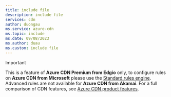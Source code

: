```yaml
---
title: include file
description: include file
services: cdn
author: duongau
ms.service: azure-cdn
ms.topic: include
ms.date: 09/08/2023
ms.author: duau
ms.custom: include file
---
```


> [!IMPORTANT]
> This is a feature of **Azure CDN Premium from Edgio** only, to configure rules on **Azure CDN from Microsoft** please use the [Standard rules engine](../articles/cdn/cdn-standard-rules-engine-reference.md). Advanced rules are not available for **Azure CDN from Akamai**. For a full comparison of CDN features, see [Azure CDN product features](../articles/cdn/cdn-features.md). 
> 
